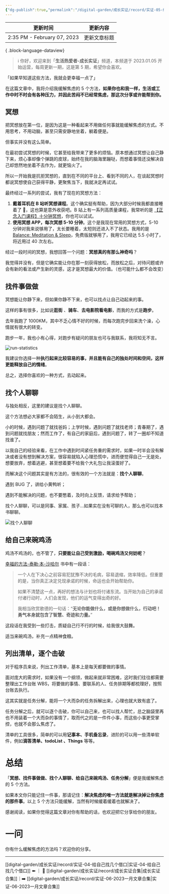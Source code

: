 ```yaml
---
{"dg-publish":true,"permalink":"/digital-garden/成长实证/record/实证-05-缓解压力，我用了这 5 个方法/","noteIcon":"1"}
---
```



| 更新时间                        | 更新内容   |
| --------------------------- | ------ |
| 2:35 PM - February 07, 2023 | 更新文章标题 |

{ .block-language-dataview}

> ℹ️ 你好，欢迎来到「**生活热爱者-成长实证**」频道，本频道于 2023.01.05 开始运营，每周更新一期，这是第 5 期，希望你会喜欢。

「如果早知道这些方法，我就会更幸福一点了」

在这篇文章中，我将介绍我缓解焦虑的 5 个方法，**如果你也和我一样，生活或工作中时不时会有各种压力，并因此苦闷不已经常焦虑，那这次分享或许能帮到你。**

## 冥想

把冥想放在第一位，是因为这是一种看起来不用做任何事就能缓解焦虑的方式。不用思考，不用动脑，甚至只需安静地坐着，躺着便是。

但事实并没有这么简单。

在最初尝试冥想的时候，它甚至给我带来了更多的烦恼。原本想通过冥想让自己静下来，烦心事却像个弹跳的皮球，始终在我的脑海里蹦哒，而想着事情还没解决自己却悠然地坐着不去作为，就更恼火了。

所以一开始我是抗拒冥想的，直到在不同的平台上、看到不同的人，在谈起冥想时都说冥想使自己获得平静，更聚焦当下，我就决定再试试。

最终经过一系列的尝试，我有了现在的冥想方法：

1. **戴着耳机在 B 站听冥想课程**。这个确实挺有帮助，因为大部分时候我都直接睡着了 🤣，这也算是意外收获吧。B 站上有一系列高质量课程，我常听的是 [【正念入门课程】十分钟冥想](http://b23.tv/9EOqn45)，你也可以试试。
2. **使用冥想 APP，每次冥想 5-10 分钟**。这个是我现在常用的冥想方式，5-10 分钟对我来说够用了，太长要睡着，太短则还进入不了状态。我用的是 [Balance: Meditation & Sleep](https://apps.apple.com/cn/app/balance-meditation-sleep/id1361356590)，免费版就够用了，我用它已经达 5.5 小时了，将近用过 40 次左右。

经过一段时间的冥想，我想回答一个问题：**冥想真的有那么神奇吗**？

我觉得并没有，但是它确实能让你在那一刻获得放松，而放松之后，对待问题或许会有新的看法或产生新的灵感，这才是冥想最大的价值。（也可能什么都不会改变）

## 找件事做做

冥想能让你静下来，但如果你静不下来，也可以找点让自己动起来的事。

这样的事有很多，比如说**逛街** 、**骑车**、**去电影院看电影**，而我的方式是**跑步**。

去年我跑了 1000KM，其中不乏心情不好的时候，而每次跑完步回来洗个澡，心情就有很大的转变。

跑步一年，我也小有心得，对跑步有疑问的朋友也可与我联系，我将知无不言。

![run-statistics](https://100-1258489360.cos.ap-shanghai.myqcloud.com/202301312146842.png)

我建议你选择一种**执行起来比较容易的事，并且能有自己的独处时间和空间，这样更能释放自己的情绪**。

总之，选择你喜欢的一种方式，去动起来。

## 找个人聊聊

与独处相反，这里的建议是找个人聊聊。

这个方法想必大家都不会陌生，从小到大都会。

小的时候，遇到问题了就找爸妈；上学时候，遇到问题了就找老师；青春期了，遇到问题就找朋友；然而工作了，有自己的家庭后，遇到问题了，转了一圈却不知道找谁了。

以我自己的经验来看，在工作中遇到时间紧任务重的需求时，如果一时半会没有解决或者没有想到解决方案，很容易就陷入心理恐慌中，进而便觉得自己一无是处，想要放弃，想着逃避，甚至想着要不给我个大礼包让我滚蛋好了。

而解决这个问题其实是有方法的，很有效的一个方法就是：**找个人聊聊**。

遇到 BUG 了，讲给小黄鸭听；

遇到不能解决的问题，也不要憋着，及时向上反馈，请求给予帮助；

找个人聊聊，可以是同事、家属、孩子…如果实在没有可聊的人，那么也可以找本书聊聊。

![找个人聊聊](https://100-1258489360.cos.ap-shanghai.myqcloud.com/202301312152223.png)

## 给自己来碗鸡汤

鸡汤不鸡汤的，也不管了，**只要能让自己受到激励，喝碗鸡汤又何妨呢**？

[幸福的方法-泰勒·本-沙哈尔](https://weread.qq.com/book-detail?type=1&senderVid=15300555&v=e52321a05b491de52ec3a43k6bb4288042d316bb61e34a1) 书中有一段话：

> 一个人在下决心之前容易犯犹豫不决的毛病，容易退缩，效率降低。但重要的是，当你真正决定兑现承诺的时候，命运也会开始帮助你。
> 
> 如果不清楚这一点，再好的想法与计划也将付诸东流。当开始为自己的承诺付诸行动时，人们会发现，他们的运气变得出奇的好。
> 
> 我相当欣赏歌德的一句话：“**无论你能做什么，或是你想做什么，行动吧！勇气本身就包含了智慧、奇迹和力量。**” 

这段话在我受到一些打击，质疑自己行不行的时候，给我很大鼓舞。

适当来碗鸡汤，补充一点精神食粮。

## 列出清单，逐个击破

对于程序员来说，列出工作清单，基本上是每天都要做的事情。

面对庞大的需求时，如果没有一个纲领，做起来就非常困难，这时我们往往都需要整理出工作台账 WBS，将要做的事情、要联系的人、任务排期等都梳理好，按照台账去执行。

这其实就是任务分解，能将一个大而杂的任务拆解出来，心理也就大致有底了。

任务分解之后，就可以逐个击破，你可以自己来，也可以找人帮忙，总之脑袋里再也不用装着一个大而杂的事情了，取而代之的是一件件小事，而这些小事更受掌控，也就不会那么焦虑了。

清单的工具很多，简单的可以用**记事本、手机备忘录**，进阶的可以用一些清单软件，例如**滴答清单、todoList 、Things** 等等。

# 总结

「**冥想、找件事做做、找个人聊聊、给自己来碗鸡汤、任务分解**」便是我缓解焦虑的 5 个方法。

如果本文你只能记住一件事，那请记住：**解决焦虑的唯一方法就是解决掉让你焦虑的那件事**。以上 5 个方法只能缓解，当然有时候缓着缓着也就解决了。

感谢阅读，如果你觉得这篇文章对你有帮助的话，也欢迎把它分享给你的朋友。

# 一问

你有什么缓解焦虑的方法吗？欢迎你的分享。

---

[[digital-garden/成长实证/record/实证-04-给自己找几个借口\|实证-04-给自己找几个借口]] ⬅️ ｜ 📑 [[digital-garden/成长实证/record/成长实证合集\|成长实证合集]]｜➡️ [[digital-garden/成长实证/record/实证-06-2023一月文章合集\|实证-06-2023一月文章合集]]

